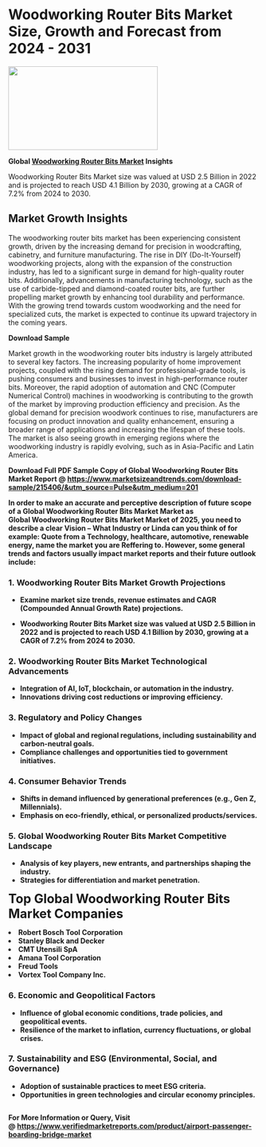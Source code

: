 <H1>Woodworking Router Bits Market Size, Growth and Forecast from 2024 - 2031</H1><img class="aligncenter size-medium wp-image-584254" src="https://thirdeyenews.in/wp-content/uploads/2024/09/Global-Market-Research-300x168.jpeg" alt="" width="300" height="168" /><p><strong>Global&nbsp;<a href="https://www.marketsizeandtrends.com/download-sample/215406/&amp;utm_source=Pulse&amp;utm_medium=201">Woodworking Router Bits Market</a> Insights</strong></p><p>Woodworking Router Bits Market size was valued at USD 2.5 Billion in 2022 and is projected to reach USD 4.1 Billion by 2030, growing at a CAGR of 7.2% from 2024 to 2030.</p><p><h2>Market Growth Insights</h2> <p>The woodworking router bits market has been experiencing consistent growth, driven by the increasing demand for precision in woodcrafting, cabinetry, and furniture manufacturing. The rise in DIY (Do-It-Yourself) woodworking projects, along with the expansion of the construction industry, has led to a significant surge in demand for high-quality router bits. Additionally, advancements in manufacturing technology, such as the use of carbide-tipped and diamond-coated router bits, are further propelling market growth by enhancing tool durability and performance. With the growing trend towards custom woodworking and the need for specialized cuts, the market is expected to continue its upward trajectory in the coming years.</p> <p><strong>Download Sample</strong></p> <p>Market growth in the woodworking router bits industry is largely attributed to several key factors. The increasing popularity of home improvement projects, coupled with the rising demand for professional-grade tools, is pushing consumers and businesses to invest in high-performance router bits. Moreover, the rapid adoption of automation and CNC (Computer Numerical Control) machines in woodworking is contributing to the growth of the market by improving production efficiency and precision. As the global demand for precision woodwork continues to rise, manufacturers are focusing on product innovation and quality enhancement, ensuring a broader range of applications and increasing the lifespan of these tools. The market is also seeing growth in emerging regions where the woodworking industry is rapidly evolving, such as in Asia-Pacific and Latin America.</p> <p><strong></p><p><span class=""><strong>Download Full PDF Sample Copy of Global Woodworking Router Bits Market Report</strong> @ <a href="https://www.marketsizeandtrends.com/download-sample/215406/&amp;utm_source=Pulse&amp;utm_medium=201" target="_blank">https://www.marketsizeandtrends.com/download-sample/215406/&amp;utm_source=Pulse&amp;utm_medium=201</a></span></p><p>In order to make an accurate and perceptive description of future scope of a Global&nbsp;Woodworking Router Bits Market Market as Global&nbsp;Woodworking Router Bits Market Market of 2025, you need to describe a clear Vision &ndash; What Industry or Linda can you think of for example: Quote from a Technology, healthcare, automotive, renewable energy, name the market you are Reffering to. However, some general trends and factors usually impact market reports and their future outlook include:</p><h3>1.&nbsp;<strong>Woodworking Router Bits Market Growth Projections</strong></h3><ul><li>Examine market size trends, revenue estimates and CAGR (Compounded Annual Growth Rate) projections.</li><li><p>Woodworking Router Bits Market size was valued at USD 2.5 Billion in 2022 and is projected to reach USD 4.1 Billion by 2030, growing at a CAGR of 7.2% from 2024 to 2030.</p></li></ul><h3>2.&nbsp;<strong>Woodworking Router Bits Market Technological Advancements</strong></h3><ul><li>Integration of AI, IoT, blockchain, or automation in the industry.</li><li>Innovations driving cost reductions or improving efficiency.</li></ul><h3>3.&nbsp;<strong>Regulatory and Policy Changes</strong></h3><ul><li>Impact of global and regional regulations, including sustainability and carbon-neutral goals.</li><li>Compliance challenges and opportunities tied to government initiatives.</li></ul><h3>4.&nbsp;<strong>Consumer Behavior Trends</strong></h3><ul><li>Shifts in demand influenced by generational preferences (e.g., Gen Z, Millennials).</li><li>Emphasis on eco-friendly, ethical, or personalized products/services.</li></ul><h3>5.&nbsp;<strong>Global Woodworking Router Bits Market Competitive Landscape</strong></h3><ul><li>Analysis of key players, new entrants, and partnerships shaping the industry.</li><li>Strategies for differentiation and market penetration.</li></ul><p data-pm-slice="1 1 []"><span style="color: inherit; font-family: inherit; font-size: 25px;">Top Global Woodworking Router Bits Market Companies</span></p><div class="" data-test-id=""><p><li>Robert Bosch Tool Corporation</li><li> Stanley Black and Decker</li><li> CMT Utensili SpA</li><li> Amana Tool Corporation</li><li> Freud Tools</li><li> Vortex Tool Company Inc.</li></p></div><h3>6.&nbsp;<strong>Economic and Geopolitical Factors</strong></h3><ul><li>Influence of global economic conditions, trade policies, and geopolitical events.</li><li>Resilience of the market to inflation, currency fluctuations, or global crises.</li></ul><h3>7.&nbsp;<strong>Sustainability and ESG (Environmental, Social, and Governance)</strong></h3><ul><li>Adoption of sustainable practices to meet ESG criteria.</li><li>Opportunities in green technologies and circular economy principles.</li></ul><h2><strong style="font-size: 14px;">For More Information or Query, Visit @&nbsp;</strong><a style="background-color: #ffffff; font-size: 14px;" href="https://www.marketsizeandtrends.com/report/woodworking-router-bits-market/" target="_blank">https://www.verifiedmarketreports.com/product/airport-passenger-boarding-bridge-market</a></h2>

